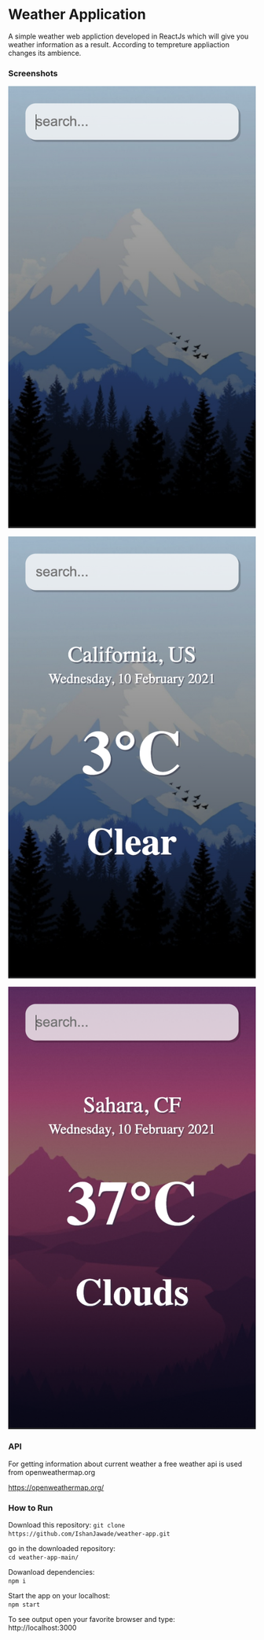 # Weather Application

A simple weather web appliction developed in ReactJs 
which will give you weather information as a result.
According to tempreture appliaction changes its ambience.

### Screenshots

![](Screenshots/Home-Screen.png)

![](Screenshots/Cold.png)

![](Screenshots/Warm.png)


### API 

For getting information about current weather a free 
weather api is used from openweathermap.org

https://openweathermap.org/

### How to Run 

Download this repository:
`git clone https://github.com/IshanJawade/weather-app.git`

go in the downloaded repository:\
`cd weather-app-main/`

Dowanload dependencies:\
`npm i `

Start the app on your localhost:\
`npm start`

To see output open your favorite browser and type:\
http://localhost:3000